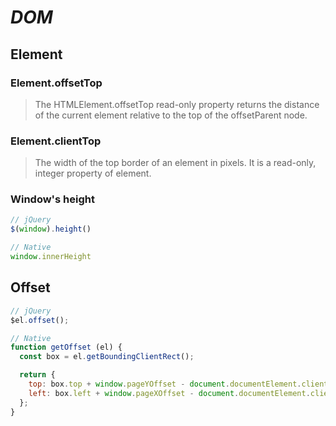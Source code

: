 # _DOM_

## Element

### Element.offsetTop

> The HTMLElement.offsetTop read-only property returns the distance of the current element relative to the top of the offsetParent node.

### Element.clientTop

> The width of the top border of an element in pixels. It is a read-only, integer property of element.

### Window's height

``` js
// jQuery
$(window).height()

// Native
window.innerHeight
```

## Offset

``` js
// jQuery
$el.offset();

// Native
function getOffset (el) {
  const box = el.getBoundingClientRect();

  return {
    top: box.top + window.pageYOffset - document.documentElement.clientTop,
    left: box.left + window.pageXOffset - document.documentElement.clientLeft
  };
}
```



